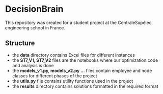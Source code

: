 # DecisionBrain
This repository was created for a student project at the CentraleSupélec engineering school in France.

## Structure
- the **data** directory contains Excel files for different instances
- the **ST7_V1, ST7_V2** files are the notebooks where our optimization code and analysis is done
- the **models_v1.py, models_v2.py ...** files contain employee and node classes for different phases of the project
- the **utils.py** file contains utility functions used in the project
- the **results** directory contains solutions formatted in the required format